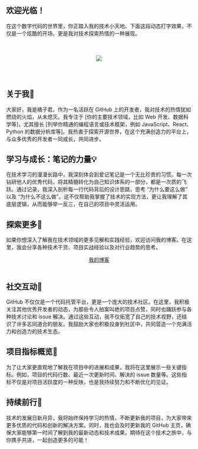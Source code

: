 ## 欢迎光临！​
  在这个数字代码的世界里，你正踏入我的技术小天地。下面这段动态打字效果，不仅是一个炫酷的开场，更是我对技术探索热情的一种展现。​
​
<h1 align="center">​
  <a href="/">​
    <img src="https://readme-typing-svg.herokuapp.com?color=%2336BCF7&lines=欢迎光临！我是橘子君.;console.log(%22Hello%EF%BC%8Cworld%22)">​
  </a>​
</h1>​

## 关于我​👋
  大家好，我是橘子君。作为一名活跃在 GitHub 上的开发者，我对技术的热情犹如燃烧的火焰，从未熄灭。我专注于 [你的主要技术领域，比如 Web 开发、数据科学等]，尤其擅长 [列举你精通的编程语言或技术框架，例如 JavaScript、React、Python 的数据分析库等]。我热衷于探索开源世界，在这个充满创造力的平台上，与众多优秀的开发者一同成长，共同进步。​
 
## 学习与成长：笔记的力量​💡
  在技术学习的漫漫长路中，我深刻体会到爱记笔记是一个无比珍贵的习惯。每一次钻研他人的优秀代码，将其精髓转化为自己知识体系的一部分，都是一次质的飞跃。通过记录，我深入剖析每一行代码背后的设计思路，思考 “为什么要这么做” 以及 “为什么不这么做”。这不仅帮助我掌握了技术的实现方法，更让我理解了其底层逻辑，从而能够举一反三，在自己的项目中灵活运用。​
 
## 探索更多​📝
  如果你想深入了解我在技术领域的更多见解和实践经验，欢迎访问我的博客。在这里，我会分享各种技术干货、项目实战经验以及对行业趋势的思考。​
​
<div align="center">​
  <a href="">我的博客</a>​
 </div>​
​

## 社交互动​🤝
  GitHub 不仅仅是一个代码托管平台，更是一个庞大的技术社区。在这里，我积极关注其他优秀开发者的动态，为那些令人拍案叫绝的项目点赞，同时也踊跃参与各种技术讨论和 issue 解决。通过这些互动，我不仅拓宽了自己的技术视野，还结识了许多志同道合的朋友。我鼓励大家也积极投身到社区中，共同营造一个充满活力和创造力的技术生态。​


## 项目指标概览🎯​
  为了让大家更直观地了解我在项目中的进展和成果，我将在这里展示一些关键指标。例如，项目的代码行数、最近一次更新时间、解决的 issue 数量等。这些指标不仅是对项目活跃度的一种反映，也是我持续努力和不断优化的见证。​


## 持续前行​🚀
  技术的发展日新月异，我将始终保持学习的热情，不断更新我的项目，为大家带来更多优质的代码和创新的解决方案。同时，我也会及时更新我的 GitHub 主页，确保大家能够第一时间了解到我的最新动态和技术成果。期待在这个技术之旅中，与你携手共进，一起创造更多的可能！
